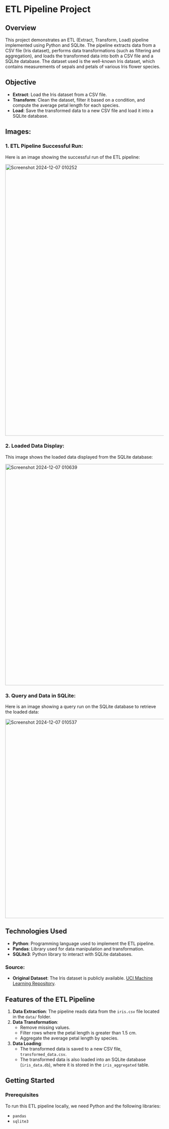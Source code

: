 # ETL Pipeline Project

## Overview
This project demonstrates an ETL (Extract, Transform, Load) pipeline implemented using Python and SQLite. The pipeline extracts data from a CSV file (Iris dataset), performs data transformations (such as filtering and aggregation), and loads the transformed data into both a CSV file and a SQLite database. The dataset used is the well-known Iris dataset, which contains measurements of sepals and petals of various Iris flower species.

## Objective
- **Extract**: Load the Iris dataset from a CSV file.
- **Transform**: Clean the dataset, filter it based on a condition, and compute the average petal length for each species.
- **Load**: Save the transformed data to a new CSV file and load it into a SQLite database.

## Images:
### 1. ETL Pipeline Successful Run:
Here is an image showing the successful run of the ETL pipeline:

<img width="864" alt="Screenshot 2024-12-07 010252" src="https://github.com/user-attachments/assets/26c64e04-0529-4071-8be8-979085218696">


### 2. Loaded Data Display:
This image shows the loaded data displayed from the SQLite database:

<img width="704" alt="Screenshot 2024-12-07 010639" src="https://github.com/user-attachments/assets/52abe68b-1318-4731-857b-d3a1c4108338">


### 3. Query and Data in SQLite:
Here is an image showing a query run on the SQLite database to retrieve the loaded data:

<img width="634" alt="Screenshot 2024-12-07 010537" src="https://github.com/user-attachments/assets/bee5814f-d456-4671-8cfb-43ab89dd280b">



## Technologies Used
- **Python**: Programming language used to implement the ETL pipeline.
- **Pandas**: Library used for data manipulation and transformation.
- **SQLite3**: Python library to interact with SQLite databases.


### Source:
- **Original Dataset**: The Iris dataset is publicly available. [UCI Machine Learning Repository](https://gist.github.com/netj/8836201/).

## Features of the ETL Pipeline

1. **Data Extraction**: The pipeline reads data from the `iris.csv` file located in the `data/` folder.
2. **Data Transformation**: 
   - Remove missing values.
   - Filter rows where the petal length is greater than 1.5 cm.
   - Aggregate the average petal length by species.
3. **Data Loading**: 
   - The transformed data is saved to a new CSV file, `transformed_data.csv`.
   - The transformed data is also loaded into an SQLite database (`iris_data.db`), where it is stored in the `iris_aggregated` table.

## Getting Started

### Prerequisites
To run this ETL pipeline locally, we need Python and the following libraries:
- `pandas`
- `sqlite3`


